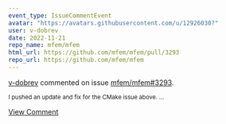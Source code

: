 ```yaml
---
event_type: IssueCommentEvent
avatar: "https://avatars.githubusercontent.com/u/12926030?"
user: v-dobrev
date: 2022-11-21
repo_name: mfem/mfem
html_url: https://github.com/mfem/mfem/pull/3293
repo_url: https://github.com/mfem/mfem
---
```


<a href='https://github.com/v-dobrev' target='_blank'>v-dobrev</a> commented on issue <a href='https://github.com/mfem/mfem/pull/3293' target='_blank'>mfem/mfem#3293</a>.

<small>I pushed an update and fix for the CMake issue above....</small>

<a href='https://github.com/mfem/mfem/pull/3293' target='_blank'>View Comment</a>